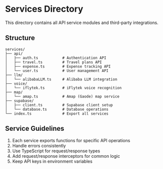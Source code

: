 # Services Directory

This directory contains all API service modules and third-party integrations.

## Structure

```
services/
├── api/
│   ├── auth.ts           # Authentication API
│   ├── travel.ts         # Travel plans API
│   ├── expense.ts        # Expense tracking API
│   └── user.ts           # User management API
├── llm/
│   └── alibabaLLM.ts     # Alibaba LLM integration
├── voice/
│   └── iflytek.ts        # iFlytek voice recognition
├── map/
│   └── amap.ts           # Amap (Gaode) map service
├── supabase/
│   ├── client.ts         # Supabase client setup
│   └── database.ts       # Database operations
└── index.ts              # Export all services
```

## Service Guidelines

1. Each service exports functions for specific API operations
2. Handle errors consistently
3. Use TypeScript for request/response types
4. Add request/response interceptors for common logic
5. Keep API keys in environment variables
